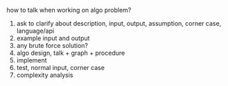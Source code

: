 how to talk when working on algo problem?
1. ask to clarify about description, input, output, assumption, corner case, language/api
2. example input and output
3. any brute force solution?
4. algo design, talk + graph + procedure
5. implement
6. test, normal input, corner case
7. complexity analysis